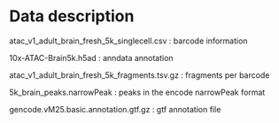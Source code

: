 # Data description

atac_v1_adult_brain_fresh_5k_singlecell.csv : barcode information

10x-ATAC-Brain5k.h5ad : anndata annotation

atac_v1_adult_brain_fresh_5k_fragments.tsv.gz : fragments per barcode

5k_brain_peaks.narrowPeak : peaks in the encode narrowPeak format

gencode.vM25.basic.annotation.gtf.gz : gtf annotation file